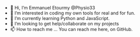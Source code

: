 - 👋 Hi, I’m Emmanuel Etourmy @Physio33
- 👀 I’m interested in coding my own tools for real and for fun.
- 🌱 I’m currently learning Python and JavaScript.
- 💞️ I’m looking to get help/collaborate on my projects
- 📫 How to reach me ... You can reach me here, on GitHub.

<!---
Physio33/Physio33 is a ✨ special ✨ repository because its `README.md` (this file) appears on your GitHub profile.
You can click the Preview link to take a look at your changes.
--->
